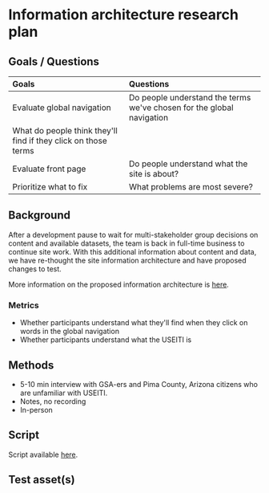 # Information architecture research plan

## Goals / Questions
Goals | Questions
:----- | :---------
Evaluate global navigation | Do people understand the terms we've chosen for the global navigation
 | What do people think they'll find if they click on those terms
Evaluate front page | Do people understand what the site is about?
Prioritize what to fix | What problems are most severe?


## Background

After a development pause to wait for multi-stakeholder group decisions on content and available datasets, the team is back in full-time business to continue site work. With this additional information about content and data, we have re-thought the site information architecture and have proposed changes to test.

More information on the proposed information architecture is [here](https://github.com/18F/doi-extractives-data/issues/622).


### Metrics

* Whether participants understand what they'll find when they click on words in the global navigation
* Whether participants understand what the USEITI is


## Methods
* 5-10 min interview with GSA-ers and Pima County, Arizona citizens who are unfamiliar with USEITI.
* Notes, no recording
* In-person


## Script

Script available [here](https://github.com/18F/doi-extractives-data/blob/research/research/sprint17b/sprint-mightymoose_interview-script.md).


## Test asset(s)
